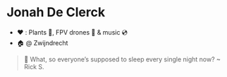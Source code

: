 # Jonah De Clerck

- :heart: : Plants :seedling:, FPV drones :helicopter: & music :cd:
- :house: @ Zwijndrecht

> :page_with_curl: What, so everyone’s supposed to sleep every single night now?    ~ Rick S.
